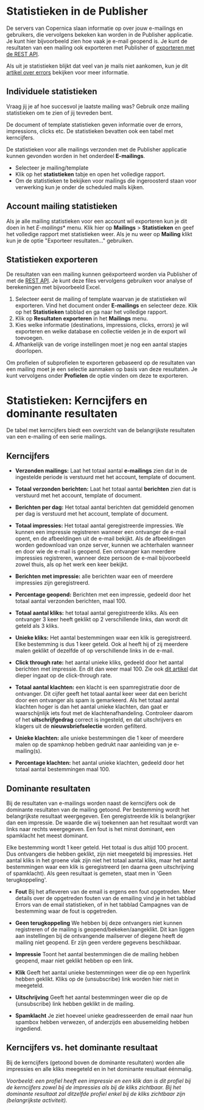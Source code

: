 # Statistieken in de Publisher

De servers van Copernica slaan informatie op over jouw e-mailings en gebruikers, die vervolgens bekeken kan worden in de Publisher applicatie. Je kunt hier bijvoorbeeld zien hoe vaak je e-mail geopend is. Je kunt de resultaten van een mailing ook exporteren met Publisher of [exporteren met de REST API](./rest-get-logfiles-names).

Als uit je statistieken blijkt dat veel van je mails niet aankomen, kun je 
dit [artikel over errors](./soft-and-hard-bounces-error-types-and-delivery-codes) 
bekijken voor meer informatie.

## Individuele statistieken

Vraag jij je af hoe succesvol je laatste mailing was? Gebruik onze mailing statistieken om te zien of jij tevreden bent.

De document of template statistieken geven informatie over de errors, impressions, clicks etc. De statistieken bevatten ook een tabel met kerncijfers.

De statistieken voor alle mailings verzonden met de Publisher applicatie kunnen gevonden worden in het onderdeel **E-mailings**.

-   Selecteer je mailing/template
-   Klik op het **statistieken** tabje en open het volledige rapport.
-   Om de statistieken te bekijken voor mailings die ingeroosterd staan 
voor verwerking kun je onder de scheduled mails kijken.

## Account mailing statistieken

Als je alle mailing statistieken voor een account wil exporteren kun je 
dit doen in het *E-mailings** menu. Klik hier op **Mailings** > **Statistieken** 
en geef het volledige rapport met statistieken weer. Als je nu weer op 
**Mailing** klikt kun je de optie "Exporteer resultaten..." gebruiken.

## Statistieken exporteren

De resultaten van een mailing kunnen geëxporteerd worden via Publisher of 
met de [REST API](./rest-api). Je kunt deze files vervolgens gebruiken 
voor analyse of berekeningen met bijvoorbeeld Excel.

1.  Selecteer eerst de mailing of template waarvan je de statistieken wil 
    exporteren. Vind het document onder **E-mailings** en selecteer deze. 
    Klik op het **Statistieken** tabblad en ga naar het volledige rapport.
2.  Klik op **Resultaten exporteren** in het **Mailings** menu.
3.  Kies welke informatie (destinations, impressions, clicks,
    errors) je wil exporteren en welke database en collectie velden je 
    in de export wil toevoegen.
4.  Afhankelijk van de vorige instellingen moet je nog een aantal stapjes 
    doorlopen.

Om profielen of subprofielen te exporteren gebaseerd op de resultaten 
van een mailing moet je een selectie aanmaken op basis van deze resultaten. 
Je kunt vervolgens onder **Profielen** de optie vinden om deze te exporteren.

# Statistieken: Kerncijfers en dominante resultaten

De tabel met kerncijfers biedt een overzicht van de belangrijkste
resultaten van een e-mailing of een serie mailings.

## Kerncijfers

- **Verzonden mailings:** Laat het totaal aantal **e-mailings** zien dat
in de ingestelde periode is verstuurd met het account, template of
document.

- **Totaal verzonden berichten:** Laat het totaal
aantal **berichten** zien dat is verstuurd met het account, template of
document.

- **Berichten per dag:** Het totaal aantal berichten dat gemiddeld genomen
per dag is verstuurd met het account, template of document.

- **Totaal impressies:** Het totaal aantal geregistreerde impressies. We
kunnen een impressie registreren wanneer een ontvanger de e-mail opent,
en de afbeeldingen uit de e-mail bekijkt. Als de afbeeldingen worden
gedownload van onze server, kunnen we achterhalen wanneer en door wie de
e-mail is geopend. Een ontvanger kan meerdere impressies registreren,
wanneer deze persoon de e-mail bijvoorbeeld zowel thuis, als op het werk
een keer bekijkt.

- **Berichten met impressie:** alle berichten waar een of meerdere
impressies zijn geregistreerd.

- **Percentage geopend:** Berichten met een impressie, gedeeld door het
totaal aantal verzonden berichten, maal 100.

- **Totaal aantal kliks:** het totaal aantal geregistreerde kliks. Als een
ontvanger 3 keer heeft geklikt op 2 verschillende links, dan wordt dit
geteld als 3 kliks.

- **Unieke kliks:** Het aantal bestemmingen waar een klik is
geregistreerd. Elke bestemming is dus 1 keer geteld. Ook al heeft hij of
zij meerdere malen geklikt of dezelfde of op verschillende links in de
e-mail.

- **Click through rate:** het aantal unieke kliks, gedeeld door het aantal
berichten met impressie. En dit dan weer maal 100. Zie ook [dit artikel](./statistics-ctr) 
dat dieper ingaat op de click-through rate.

- **Totaal aantal klachten:** een klacht is een spamregistratie door de
ontvanger. Dit cijfer geeft het totaal aantal keer weer dat een bericht
door een ontvanger als spam is gemarkeerd. Als het totaal aantal
klachten hoger is dan het aantal unieke klachten, dan gaat er
waarschijnlijk iets fout met de klachtenafhandeling. Controleer daarom
of het **uitschrijfgedrag** correct is ingesteld, en dat uitschrijvers
en klagers uit de **nieuwsbriefselectie** worden gefilterd.  

- **Unieke klachten:** alle unieke bestemmingen die 1 keer of meerdere
malen op de spamknop hebben gedrukt naar aanleiding van je e-mailing(s).

- **Percentage klachten:** het aantal unieke klachten, gedeeld door het
totaal aantal bestemmingen maal 100.

## Dominante resultaten

Bij de resultaten van e-mailings worden naast de kerncijfers ook de dominante resultaten van de mailing getoond. Per bestemming wordt het belangrijkste resultaat weergegeven. Een geregistreerde klik is belangrijker dan een impressie. De waarde die wij toekennen aan het resultaat wordt van links naar rechts weergegeven. Een fout is het minst dominant, een spamklacht het meest dominant.

Elke bestemming wordt 1 keer geteld. Het totaal is dus altijd 100 procent. Dus ontvangers die hebben geklikt, zijn niet meegeteld bij impressies. Het aantal kliks in het groene vlak zijn niet het totaal aantal kliks, maar het aantal bestemmingen waar een klik is geregistreerd (en daarna geen uitschrijving of spamklacht). Als geen resultaat is gemeten, staat men in 'Geen terugkoppeling'.

- **Fout** Bij het afleveren van de email is ergens een fout opgetreden. Meer details over de opgetreden fouten van de emailing vind je in het tabblad Errors van de email statistieken, of in het tabblad Campagnes van de bestemming waar de fout is opgetreden.

- **Geen terugkoppeling** We hebben bij deze ontvangers niet kunnen registreren of de mailing is geopend/bekeken/aangeklikt. Dit kan liggen aan instellingen bij de ontvangende mailserver of diegene heeft de mailing niet geopend. Er zijn geen verdere gegevens beschikbaar.

- **Impressie** Toont het aantal bestemmingen die de mailing hebben geopend, maar niet geklikt hebben op een link.

- **Klik** Geeft het aantal unieke bestemmingen weer die op een hyperlink hebben geklikt. Kliks op de {unsubscribe} link worden hier niet in meegeteld.

- **Uitschrijving** Geeft het aantal bestemmingen weer die op de {unsubscribe} link hebben geklikt in de mailing.

- **Spamklacht** Je ziet hoeveel unieke geadresseerden de email naar hun spambox hebben verwezen, of anderzijds een abusemelding hebben ingediend.

## Kerncijfers vs. het dominante resultaat

Bij de kerncijfers (getoond boven de dominante resultaten) worden alle impressies en alle kliks meegeteld en in het dominante resultaat éénmalig.

*Voorbeeld: een profiel heeft een impressie en een klik dan is dit profiel bij de kerncijfers zowel bij de impressies als bij de kliks zichtbaar. Bij het dominante resultaat zal ditzelfde profiel enkel bij de kliks zichtbaar zijn (belangrijkste activiteit).*
